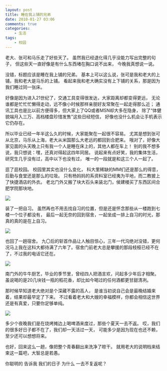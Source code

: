 ```yaml
---
layout: post
title: 睡在我上铺的兄弟
date: 2010-01-27 03:06
comments: true
categories:
    - 生活
tags:
    - 校园
---
```


老大、张可和马乐走了好些天了。
虽然我已经退化得几乎没能力写出完整的句子，
但这些天一直好像是有什么东西堵在胸口说不出来，
今晚我真想说一说。

没错，标题应该是睡在我上铺的兄弟。
基本上可以这么说，张可是我和老大的上铺，我和老大是马乐的上铺。
看起来我和老大确实没有上下铺的关系，那是因为我们睡过同一张床。

好像是因为进入21世纪了，交通工具变得很发达，大家距离却都变得更远，
无论谁都是忙忙忙懒得走动，远不像小时候那样亲朋好友常聚在一起走得那么近；
通讯工具也是比以前方便得多，但大家上了QQ或者MSN却大多在隐身，
除了“体健貌端月入三万、高档楼盘珍惜发售”这些日经短信，
好像也没什么机会让手机表示它仍存在。

所以毕业已经一年半这么久的时候，大家能聚在一起很不容易。
尤其是想到张可从北京，马乐从上海，老大从米国那么大老远的都回到合肥来。
哦对了，好像大家见面的头天晚上只有我一个人是睡在床上的，其他人都在车上！
别的我不想多说，我只想说：嘿，还真对得起这四年同居。
说起来有点好笑，我的集体生活，研究生几乎没有过，高中以下也没有过，
唯一的一段就是和这三个人一起了。

逛了逛校园。
校园里其实也没什么变化，
科大里稀缺的MM们还是那么的得意，后勤与食堂还是那么的垃圾。
只有杨妈妈的系资料室已经夷为平地，而二教披上了快捷酒店的外衣。
老北门外又搬了块大石头来装北门，侯建楼买了东西区间合肥学院那块地。

<img src="http://fmn.xnimg.cn/fmn042/20100127/0245/b_large_YrfZ_4420000853dd2d0c.jpg">

装了一把自习。
虽然再也不用去找自习的位置，但是还是怀念那些从一楼跑到七楼一个位子都没有，
最后一起无奈的回到宿舍，一起坐成一排上自习的时光，那真的真的是在上自习。

<img src="http://fmn.xnimg.cn/fmn042/20100127/0245/b_large_vufy_505e0007fa042d14.jpg">

也回了一趟宿舍。
九〇后的斩首作品让人触目惊心，三年一代沟绝对没错，更何况马上我在这科大都待满了六年了。宿舍门前老大总是攀援的那段枝桠已经不在了，不过我的电话它还在。

<img src="http://fmn.xnimg.cn/fmn043/20100127/0255/b_large_oIkP_6b6e00044dd22d0b.jpg">

南门外的牛牛厨艺，毕业的季节里，曾经四人把酒言欢，问起多少年后才相聚。
虽说喝的是20几块钱一瓶的稻花香，却比如今喝过的任何酒都更甘甜清冽。

那时候早知道老大绝对是个深藏不露的高人，
是谁当初说自己会是最晚结婚来着，结果却最早定了下来。
不过看着老大和大嫂的幸福模样，你都会相信这世界还是有真爱，只要你足够单纯。

<img src="http://fmn.xnimg.cn/fmn045/20100127/0255/b_large_3zQz_44200008548f2d0c.jpg">

多少个夜晚我们是在烧烤摊边上喝啤酒来度过，那些个夏天一去不返。
哎，我们的很多好日子都不在了，我们却一天活过一天，
可能多少是因为现在也还不赖，至少还可以想想将来。

也好，回来这么一趟，像把整个青春翻出来洗净了晾干。
就用老大的说明档来结束这一篇吧，大智总是若愚。

你聪明的
 告诉我
  我们的日子
   为什么
    一去不复返呢？

